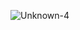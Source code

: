 



![Unknown-4](https://user-images.githubusercontent.com/89915158/131848822-022573bc-4c65-492e-88c7-af886c8c7d0e.jpeg)
